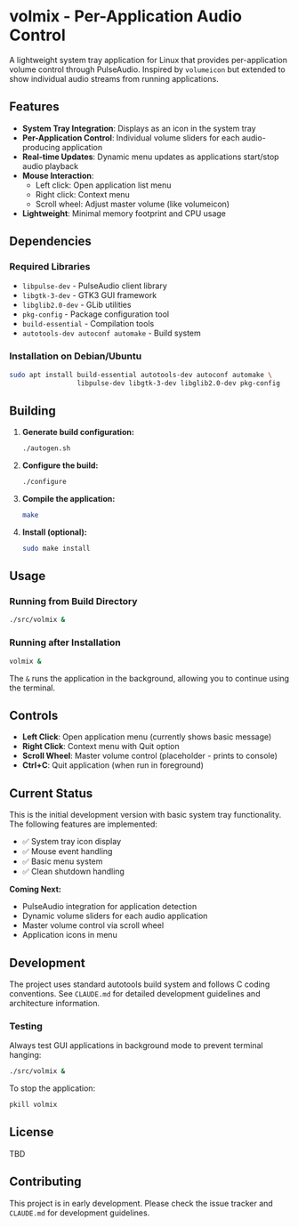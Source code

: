 # volmix - Per-Application Audio Control

A lightweight system tray application for Linux that provides per-application volume control through PulseAudio. Inspired by `volumeicon` but extended to show individual audio streams from running applications.

## Features

- **System Tray Integration**: Displays as an icon in the system tray
- **Per-Application Control**: Individual volume sliders for each audio-producing application
- **Real-time Updates**: Dynamic menu updates as applications start/stop audio playback
- **Mouse Interaction**: 
  - Left click: Open application list menu
  - Right click: Context menu
  - Scroll wheel: Adjust master volume (like volumeicon)
- **Lightweight**: Minimal memory footprint and CPU usage

## Dependencies

### Required Libraries
- `libpulse-dev` - PulseAudio client library
- `libgtk-3-dev` - GTK3 GUI framework  
- `libglib2.0-dev` - GLib utilities
- `pkg-config` - Package configuration tool
- `build-essential` - Compilation tools
- `autotools-dev autoconf automake` - Build system

### Installation on Debian/Ubuntu
```bash
sudo apt install build-essential autotools-dev autoconf automake \
                 libpulse-dev libgtk-3-dev libglib2.0-dev pkg-config
```

## Building

1. **Generate build configuration:**
   ```bash
   ./autogen.sh
   ```

2. **Configure the build:**
   ```bash
   ./configure
   ```

3. **Compile the application:**
   ```bash
   make
   ```

4. **Install (optional):**
   ```bash
   sudo make install
   ```

## Usage

### Running from Build Directory
```bash
./src/volmix &
```

### Running after Installation
```bash
volmix &
```

The `&` runs the application in the background, allowing you to continue using the terminal.

## Controls

- **Left Click**: Open application menu (currently shows basic message)
- **Right Click**: Context menu with Quit option
- **Scroll Wheel**: Master volume control (placeholder - prints to console)
- **Ctrl+C**: Quit application (when run in foreground)

## Current Status

This is the initial development version with basic system tray functionality. The following features are implemented:

- ✅ System tray icon display
- ✅ Mouse event handling
- ✅ Basic menu system
- ✅ Clean shutdown handling

**Coming Next:**
- PulseAudio integration for application detection
- Dynamic volume sliders for each audio application
- Master volume control via scroll wheel
- Application icons in menu

## Development

The project uses standard autotools build system and follows C coding conventions. See `CLAUDE.md` for detailed development guidelines and architecture information.

### Testing

Always test GUI applications in background mode to prevent terminal hanging:
```bash
./src/volmix &
```

To stop the application:
```bash
pkill volmix
```

## License

TBD

## Contributing

This project is in early development. Please check the issue tracker and `CLAUDE.md` for development guidelines.